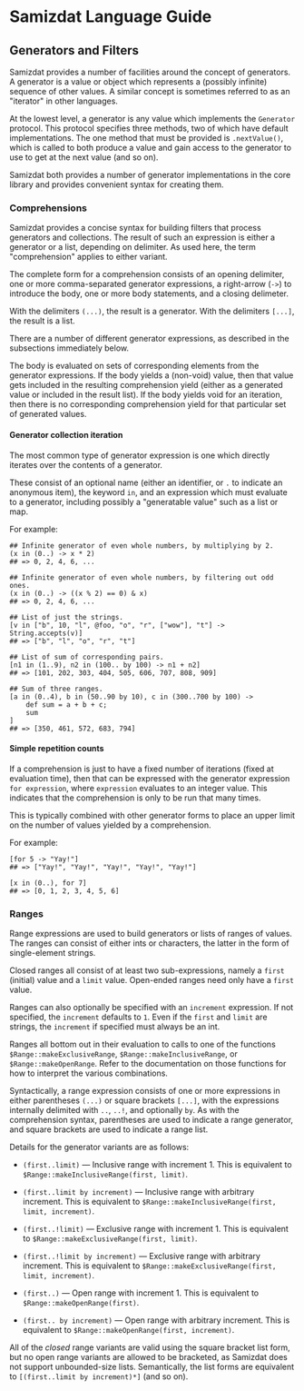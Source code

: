 Samizdat Language Guide
=======================

Generators and Filters
----------------------

Samizdat provides a number of facilities around the concept of generators.
A generator is a value or object which represents a (possibly infinite)
sequence of other values. A similar concept is sometimes referred to as
an "iterator" in other languages.

At the lowest level, a generator is any value which implements the
`Generator` protocol. This protocol specifies three methods, two
of which have default implementations. The one method that must be provided
is `.nextValue()`, which is called to both produce a value and gain access
to the generator to use to get at the next value (and so on).

Samizdat both provides a number of generator implementations in the core
library and provides convenient syntax for creating them.


### Comprehensions

Samizdat provides a concise syntax for building filters that process
generators and collections. The result of such an expression is either
a generator or a list, depending on delimiter. As used here,
the term "comprehension" applies to either variant.

The complete form for a comprehension consists of an opening delimiter,
one or more comma-separated generator expressions, a right-arrow (`->`)
to introduce the body, one or more body statements, and a closing delimeter.

With the delimiters `(...)`, the result is a generator. With the delimiters
`[...]`, the result is a list.

There are a number of different generator expressions, as described in
the subsections immediately below.

The body is evaluated on sets of corresponding elements from the generator
expressions. If the body yields a (non-void) value, then that value gets
included in the resulting comprehension yield (either as a generated value
or included in the result list). If the body yields void for an iteration,
then there is no corresponding comprehension yield for that particular set
of generated values.

#### Generator collection iteration

The most common type of generator expression is one which directly
iterates over the contents of a generator.

These consist of an optional name (either an identifier, or `.` to indicate
an anonymous item), the keyword `in`, and an expression which must evaluate
to a generator, including possibly a "generatable value" such as a list or
map.

For example:

```
## Infinite generator of even whole numbers, by multiplying by 2.
(x in (0..) -> x * 2)
## => 0, 2, 4, 6, ...

## Infinite generator of even whole numbers, by filtering out odd ones.
(x in (0..) -> ((x % 2) == 0) & x)
## => 0, 2, 4, 6, ...

## List of just the strings.
[v in ["b", 10, "l", @foo, "o", "r", ["wow"], "t"] -> String.accepts(v)]
## => ["b", "l", "o", "r", "t"]

## List of sum of corresponding pairs.
[n1 in (1..9), n2 in (100.. by 100) -> n1 + n2]
## => [101, 202, 303, 404, 505, 606, 707, 808, 909]

## Sum of three ranges.
[a in (0..4), b in (50..90 by 10), c in (300..700 by 100) ->
    def sum = a + b + c;
    sum
]
## => [350, 461, 572, 683, 794]
```

#### Simple repetition counts

If a comprehension is just to have a fixed number of iterations (fixed at
evaluation time), then that can be expressed with the generator expression
`for expression`, where `expression` evaluates to an integer value.
This indicates that the comprehension is only to be run that many times.

This is typically combined with other generator forms to place an upper limit
on the number of values yielded by a comprehension.

For example:

```
[for 5 -> "Yay!"]
## => ["Yay!", "Yay!", "Yay!", "Yay!", "Yay!"]

[x in (0..), for 7]
## => [0, 1, 2, 3, 4, 5, 6]
```


### Ranges

Range expressions are used to build generators or lists of ranges of values.
The ranges can consist of either ints or characters, the latter in the form
of single-element strings.

Closed ranges all consist of at least two sub-expressions, namely a `first`
(initial) value and a `limit` value. Open-ended ranges need only have a
`first` value.

Ranges can also optionally be specified with an `increment` expression.
If not specified, the `increment` defaults to `1`. Even if the `first` and
`limit` are strings, the `increment` if specified must always be an int.

Ranges all bottom out in their evaluation to calls to one of the
functions `$Range::makeExclusiveRange`, `$Range::makeInclusiveRange`,
or `$Range::makeOpenRange`. Refer to the documentation on those functions
for how to interpret the various combinations.

Syntactically, a range expression consists of one or more expressions
in either parentheses `(...)` or square brackets `[...]`, with the
expressions internally delimited with `..`, `..!`, and optionally `by`.
As with the comprehension syntax, parentheses are used to indicate a range
generator, and square brackets are used to indicate a range list.

Details for the generator variants are as follows:

* `(first..limit)` &mdash; Inclusive range with increment 1. This is
  equivalent to `$Range::makeInclusiveRange(first, limit)`.

* `(first..limit by increment)` &mdash; Inclusive range with arbitrary
  increment. This is equivalent to
  `$Range::makeInclusiveRange(first, limit, increment)`.

* `(first..!limit)` &mdash; Exclusive range with increment 1. This is
  equivalent to `$Range::makeExclusiveRange(first, limit)`.

* `(first..!limit by increment)` &mdash; Exclusive range with arbitrary
  increment. This is equivalent to
  `$Range::makeExclusiveRange(first, limit, increment)`.

* `(first..)` &mdash; Open range with increment 1. This is equivalent to
  `$Range::makeOpenRange(first)`.

* `(first.. by increment)` &mdash; Open range with arbitrary increment. This
  is equivalent to `$Range::makeOpenRange(first, increment)`.

All of the *closed* range variants are valid using the square bracket list
form, but no open range variants are allowed to be bracketed, as Samizdat
does not support unbounded-size lists. Semantically, the list forms are
equivalent to `[(first..limit by increment)*]` (and so on).
